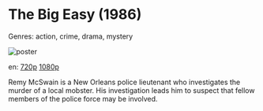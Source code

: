 # The Big Easy (1986)

Genres: action, crime, drama, mystery

![poster](http://image.tmdb.org/t/p/w500/smJOOwxpCz4j7fTYm3zqlNTkRjK.jpg)

en:
  [720p](magnet:?xt=urn:btih:4D63E82F1721E4B0550469B7FD07463E8F4ABC9A&tr=udp://glotorrents.pw:6969/announce&tr=udp://tracker.opentrackr.org:1337/announce&tr=udp://torrent.gresille.org:80/announce&tr=udp://tracker.openbittorrent.com:80&tr=udp://tracker.coppersurfer.tk:6969&tr=udp://tracker.leechers-paradise.org:6969&tr=udp://p4p.arenabg.ch:1337&tr=udp://tracker.internetwarriors.net:1337)
  [1080p](magnet:?xt=urn:btih:7D23F3365AEAC062E7CA20A54D3D18B3767E496F&tr=udp://glotorrents.pw:6969/announce&tr=udp://tracker.opentrackr.org:1337/announce&tr=udp://torrent.gresille.org:80/announce&tr=udp://tracker.openbittorrent.com:80&tr=udp://tracker.coppersurfer.tk:6969&tr=udp://tracker.leechers-paradise.org:6969&tr=udp://p4p.arenabg.ch:1337&tr=udp://tracker.internetwarriors.net:1337)
  


Remy McSwain is a New Orleans police lieutenant who investigates the murder of a local mobster. His investigation leads him to suspect that fellow members of the police force may be involved.